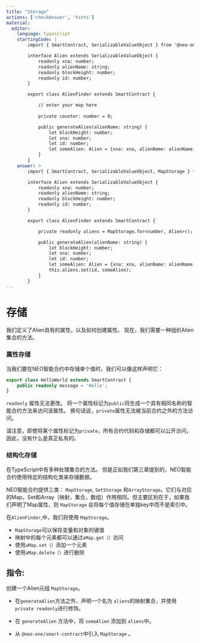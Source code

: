 ```yaml
---
title: "Storage"
actions: ['checkAnswer', 'hints']
material: 
  editor:
    language: typescript
    startingCode: |
        import { SmartContract, SerializableValueObject } from '@neo-one/smart-contract';

        interface Alien extends SerializableValueObject {
            readonly xna: number;
            readonly alienName: string;
            readonly blockHeight: number;
            readonly id: number;
        }

        export class AlienFinder extends SmartContract {

            // enter your map here
            
            private counter: number = 0; 

            public generateAlien(alienName: string) {
                let blockHeight: number;
                let xna: number;
                let id: number;
                let someAlien: Alien = {xna: xna, alienName: alienName, blockHeight: blockHeight, id: id};
            }
        }
    answer: > 
        import { SmartContract, SerializableValueObject, MapStorage } from '@neo-one/smart-contract';

        interface Alien extends SerializableValueObject {
            readonly xna: number;
            readonly alienName: string;
            readonly blockHeight: number;
            readonly id: number;
        }

        export class AlienFinder extends SmartContract {

            private readonly aliens = MapStorage.for<number, Alien>();

            public generateAlien(alienName: string) {
                let blockHeight: number;
                let xna: number;
                let id: number;
                let someAlien: Alien = {xna: xna, alienName: alienName, blockHeight: blockHeight, id: id};
                this.aliens.set(id, someAlien);
            }
        }
---
```

# 存储

我们定义了Alien具有的属性，以及如何创建属性。 现在，我们需要一种组织Alien集合的方法。

### 属性存储

当我们要在NEO智能合约中存储单个值时，我们可以像这样声明它：

```typescript
export class HelloWorld extends SmartContract {
    public readonly message = 'Hello';
}
```

`readonly` 属性无法更改。
将一个属性标记为`public`将生成一个具有相同名称的智能合约方法来访问该属性。 换句话说，`private`属性无法被当前合约之外的方法访问。

请注意，即使将某个属性标记为`private`，所有合约代码和存储都可以公开访问，因此，没有什么是真正私有的。

### 结构化存储

在TypeScript中有多种处理集合的方法。 但是正如我们第三章提到的，NEO智能合约使用特定的结构化类来存储数据。

NEO智能合约提供三类： `MapStorage`, `SetStorage` 和`ArrayStorage`。它们与对应的Map，Set和Array（映射，集合，数组）作用相同。但主要区别在于，如果我们声明了Map属性，则 `MapStorage` 会将每个值存储在单独key中而不是索引中。

在`AlienFinder`,中，我们将使用 `MapStorage`。

- `MapStorage`可以保存变量和对象的键值
- 映射中的每个元素都可以通过`aMap.get（）`访问
- 使用`aMap.set（）`添加一个元素
- 使用`aMap.delete（）`进行删除


## 指令: 

创建一个Alien元组 `MapStorage`。

- 在`generateAlien`方法之外，声明一个名为 `aliens`的映射集合，并使用`private readonly`进行修饰。

- 在 `generateAlien` 方法中，将 `someAlien` 添加到 `aliens`中。

- 从 `@neo-one/smart-contract`中引入 `MapStorage` 。

